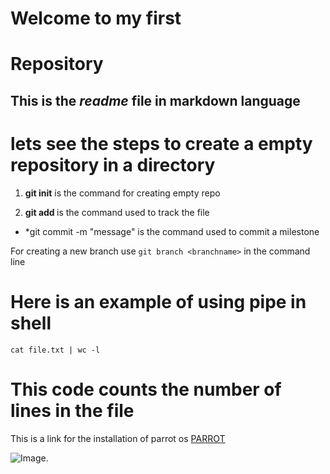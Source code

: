 # Welcome to my first

# Repository

## This is the *readme* file in **markdown** language

# lets see the steps to create a empty repository in a directory

1. **git init** is the command for creating empty repo

2. **git add <filename>** is the command used to track the file

- *git commit -m "message" is the command used to commit a milestone

For creating a new branch use `git branch <branchname>` in the command line

# Here is an example of using pipe in shell

```
cat file.txt | wc -l
```
# This code counts the number of lines in the file

This is a link for the installation of parrot os [PARROT](https://linuxhint.com/install_parrot_sec_os/)

![Image.](https://www.google.com/url?sa=i&url=https%3A%2F%2Fwallpaperaccess.com%2Funix&psig=AOvVaw0kID_137x4KTUQbL0kTxcT&ust=1616314659315000&source=images&cd=vfe&ved=0CAIQjRxqFwoTCICKhLy3vu8CFQAAAAAdAAAAABAD)
